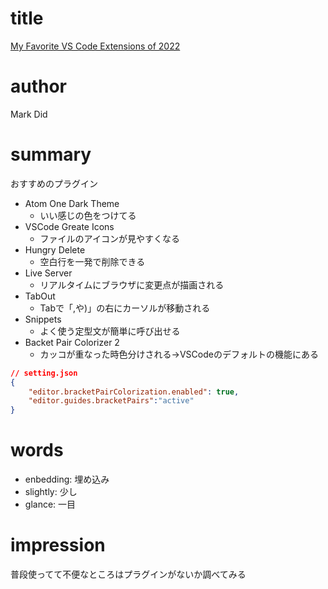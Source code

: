 # title
[My Favorite VS Code Extensions of 2022](https://towardsdatascience.com/best-vs-code-extensions-of-2022-e9b49990cb4b)

# author
Mark Did

# summary
おすすめのプラグイン
- Atom One Dark Theme
    - いい感じの色をつけてる
- VSCode Greate Icons
    - ファイルのアイコンが見やすくなる
- Hungry Delete
    - 空白行を一発で削除できる
- Live Server
    - リアルタイムにブラウザに変更点が描画される
- TabOut
    - Tabで「,や)」の右にカーソルが移動される
- Snippets
    - よく使う定型文が簡単に呼び出せる 
- Backet Pair Colorizer 2
    - カッコが重なった時色分けされる→VSCodeのデフォルトの機能にある

```json
// setting.json
{
    "editor.bracketPairColorization.enabled": true,
    "editor.guides.bracketPairs":"active"
}
```

# words
- enbedding: 埋め込み
- slightly: 少し
- glance: 一目

# impression
普段使ってて不便なところはプラグインがないか調べてみる
